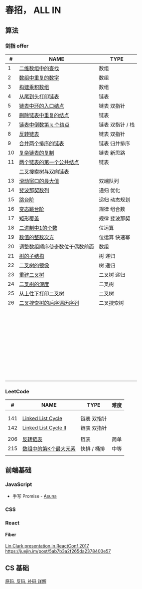 # 春招， ALL IN

## 算法

### 剑指 offer

| #    | NAME                                                         | TYPE             |
| ---- | ------------------------------------------------------------ | ---------------- |
| 1    | [ 二维数组中的查找](https://www.nowcoder.com/practice/abc3fe2ce8e146608e868a70efebf62e?tpId=13&tqId=11154&tPage=1&rp=1&ru=/ta/coding-interviews&qru=/ta/coding-interviews/question-ranking) | 数组             |
| 2    | [ 数组中重复的数字](https://www.nowcoder.com/practice/623a5ac0ea5b4e5f95552655361ae0a8?tpId=13&tqId=11203&tPage=1&rp=1&ru=/ta/coding-interviews&qru=/ta/coding-interviews/question-ranking) | 数组             |
| 3    | [ 构建乘积数组](https://www.nowcoder.com/practice/94a4d381a68b47b7a8bed86f2975db46?tpId=13&tqId=11204&tPage=1&rp=1&ru=/ta/coding-interviews&qru=/ta/coding-interviews/question-ranking) | 数组             |
| 4    | [ 从尾到头打印链表](https://www.nowcoder.com/practice/d0267f7f55b3412ba93bd35cfa8e8035?tpId=13&tqId=11156&tPage=1&rp=1&ru=/ta/coding-interviews&qru=/ta/coding-interviews/question-ranking) | 链表             |
| 5    | [ 链表中环的入口结点](https://www.nowcoder.com/practice/253d2c59ec3e4bc68da16833f79a38e4?tpId=13&tqId=11208&tPage=1&rp=1&ru=/ta/coding-interviews&qru=/ta/coding-interviews/question-ranking) | 链表 双指针      |
| 6    | [ 删除链表中重复的结点](https://www.nowcoder.com/practice/fc533c45b73a41b0b44ccba763f866ef?tpId=13&tqId=11209&tPage=1&rp=1&ru=/ta/coding-interviews&qru=/ta/coding-interviews/question-ranking) | 链表             |
| 7    | [ 链表中倒数第 k 个结点](https://www.nowcoder.com/practice/529d3ae5a407492994ad2a246518148a?tpId=13&tqId=11167&tPage=1&rp=1&ru=/ta/coding-interviews&qru=/ta/coding-interviews/question-ranking) | 链表 双指针 / 栈 |
| 8    | [ 反转链表](https://www.nowcoder.com/practice/75e878df47f24fdc9dc3e400ec6058ca?tpId=13&tqId=11168&tPage=1&rp=1&ru=/ta/coding-interviews&qru=/ta/coding-interviews/question-ranking) | 链表 双指针      |
| 9    | [ 合并两个排序的链表](https://www.nowcoder.com/practice/d8b6b4358f774294a89de2a6ac4d9337?tpId=13&tqId=11169&tPage=1&rp=1&ru=/ta/coding-interviews&qru=/ta/coding-interviews/question-ranking) | 链表 归并排序    |
| 10   | [ 复杂链表的复制](https://www.nowcoder.com/practice/f836b2c43afc4b35ad6adc41ec941dba?tpId=13&tqId=11178&tPage=1&rp=1&ru=/ta/coding-interviews&qru=/ta/coding-interviews/question-ranking) | 链表 新思路      |
| 11   | [ 两个链表的第一个公共结点](https://www.nowcoder.com/practice/6ab1d9a29e88450685099d45c9e31e46?tpId=13&tqId=11189&tPage=1&rp=1&ru=/ta/coding-interviews&qru=/ta/coding-interviews/question-ranking) | 链表             |
|      | [ 二叉搜索树与双向链表](https://www.nowcoder.com/practice/947f6eb80d944a84850b0538bf0ec3a5?tpId=13&tqId=11179&tPage=1&rp=1&ru=/ta/coding-interviews&qru=/ta/coding-interviews/question-ranking) |                  |
| 13   | [ 滑动窗口的最大值](https://www.nowcoder.com/practice/1624bc35a45c42c0bc17d17fa0cba788?tpId=13&tqId=11217&tPage=1&rp=1&ru=/ta/coding-interviews&qru=/ta/coding-interviews/question-ranking) | 双端队列         |
| 14   | [ 斐波那契数列](https://www.nowcoder.com/practice/c6c7742f5ba7442aada113136ddea0c3?tpId=13&tqId=11160&tPage=1&rp=1&ru=/ta/coding-interviews&qru=/ta/coding-interviews/question-ranking) | 递归 优化        |
| 15   | [ 跳台阶](https://www.nowcoder.com/practice/8c82a5b80378478f9484d87d1c5f12a4?tpId=13&tqId=11161&tPage=1&rp=1&ru=/ta/coding-interviews&qru=/ta/coding-interviews/question-ranking) | 递归 动态规划    |
| 16   | [ 变态跳台阶](https://www.nowcoder.com/practice/22243d016f6b47f2a6928b4313c85387?tpId=13&tqId=11162&tPage=1&rp=1&ru=/ta/coding-interviews&qru=/ta/coding-interviews/question-ranking) | 规律 组合数      |
| 17   | [ 矩形覆盖](https://www.nowcoder.com/practice/72a5a919508a4251859fb2cfb987a0e6?tpId=13&tqId=11163&tPage=1&rp=1&ru=/ta/coding-interviews&qru=/ta/coding-interviews/question-ranking) | 规律 斐波那契    |
| 18   | [ 二进制中1的个数](https://www.nowcoder.com/practice/8ee967e43c2c4ec193b040ea7fbb10b8?tpId=13&tqId=11164&tPage=1&rp=1&ru=/ta/coding-interviews&qru=/ta/coding-interviews/question-ranking) | 位运算           |
| 19   | [ 数值的整数次方](https://www.nowcoder.com/practice/1a834e5e3e1a4b7ba251417554e07c00?tpId=13&tqId=11165&tPage=1&rp=1&ru=/ta/coding-interviews&qru=/ta/coding-interviews/question-ranking) | 位运算 快速幂    |
| 20   | [ 调整数组顺序使奇数位于偶数前面](https://www.nowcoder.com/practice/beb5aa231adc45b2a5dcc5b62c93f593?tpId=13&tqId=11166&tPage=1&rp=1&ru=/ta/coding-interviews&qru=/ta/coding-interviews/question-ranking) | 数组             |
| 21   | [ 树的子结构](https://www.nowcoder.com/practice/6e196c44c7004d15b1610b9afca8bd88?tpId=13&tqId=11170&tPage=1&rp=1&ru=/ta/coding-interviews&qru=/ta/coding-interviews/question-ranking) | 树 递归          |
| 22   | [ 二叉树的镜像](https://www.nowcoder.com/practice/564f4c26aa584921bc75623e48ca3011?tpId=13&tqId=11171&tPage=1&rp=1&ru=/ta/coding-interviews&qru=/ta/coding-interviews/question-ranking) | 树 递归          |
| 23   | [ 重建二叉树](https://www.nowcoder.com/practice/8a19cbe657394eeaac2f6ea9b0f6fcf6?tpId=13&tqId=11157&tPage=1&rp=1&ru=/ta/coding-interviews&qru=/ta/coding-interviews/question-ranking) | 二叉树 递归      |
| 24   | [二叉树的深度](https://www.nowcoder.com/practice/435fb86331474282a3499955f0a41e8b?tpId=13&tqId=11191&tPage=1&rp=1&ru=/ta/coding-interviews&qru=/ta/coding-interviews/question-ranking) | 二叉树           |
| 25   | [从上往下打印二叉树](https://www.nowcoder.com/practice/7fe2212963db4790b57431d9ed259701?tpId=13&tqId=11175&tPage=1&rp=1&ru=/ta/coding-interviews&qru=/ta/coding-interviews/question-ranking) | 二叉树           |
| 26   | [ 二叉搜索树的后序遍历序列](https://www.nowcoder.com/practice/a861533d45854474ac791d90e447bafd?tpId=13&tqId=11176&tPage=1&rp=1&ru=/ta/coding-interviews&qru=/ta/coding-interviews/question-ranking) | 二叉搜索树       |
|      |                                                              |                  |
|      |                                                              |                  |
|      |                                                              |                  |
|      |                                                              |                  |
|      |                                                              |                  |
|      |                                                              |                  |
|      |                                                              |                  |
|      |                                                              |                  |
|      |                                                              |                  |
|      |                                                              |                  |
|      |                                                              |                  |
|      |                                                              |                  |
|      |                                                              |                  |
|      |                                                              |                  |
|      |                                                              |                  |
|      |                                                              |                  |
|      |                                                              |                  |
|      |                                                              |                  |
|      |                                                              |                  |
|      |                                                              |                  |
|      |                                                              |                  |
|      |                                                              |                  |
|      |                                                              |                  |
|      |                                                              |                  |
|      |                                                              |                  |
|      |                                                              |                  |
|      |                                                              |                  |
|      |                                                              |                  |
|      |                                                              |                  |
|      |                                                              |                  |
|      |                                                              |                  |
|      |                                                              |                  |
|      |                                                              |                  |
|      |                                                              |                  |
|      |                                                              |                  |
|      |                                                              |                  |
|      |                                                              |                  |
|      |                                                              |                  |
|      |                                                              |                  |

### LeetCode

| #    | NAME                                                         | TYPE        | 难度 |
| ---- | ------------------------------------------------------------ | ----------- | ---- |
|      |                                                              |             |      |
|      |                                                              |             |      |
| 141  | [Linked List Cycle](https://leetcode-cn.com/problems/linked-list-cycle/) | 链表 双指针 |      |
| 142  | [Linked List Cycle II](https://leetcode-cn.com/problems/linked-list-cycle-ii/) | 链表 双指针 |      |
|      |                                                              |             |      |
| 206  | [反转链表](https://leetcode-cn.com/problems/reverse-linked-list/) | 链表        | 简单 |
| 215  | [数组中的第K个最大元素](https://leetcode-cn.com/problems/kth-largest-element-in-an-array/) | 快排 / 桶排 | 中等 |
|      |                                                              |             |      |



## 前端基础

### JavaScript

- 手写 Promise - [Asuna](https://github.com/HytonightYX/Asuna)



### CSS



### React



#### Fiber

[Lin Clark presentation in ReactConf 2017](https://www.youtube.com/watch?v=ZCuYPiUIONs)
https://juejin.im/post/5ab7b3a2f265da2378403e57



## CS 基础

[原码, 反码, 补码 详解](https://www.cnblogs.com/zhangziqiu/archive/2011/03/30/ComputerCode.html)